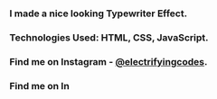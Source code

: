 ### I made a nice looking Typewriter Effect.

### Technologies Used: HTML, CSS, JavaScript.

### Find me on Instagram - [@electrifyingcodes][Instagram].
### Find me on In

[Instagram]: https://www.instagram.com/electrifyingcodes